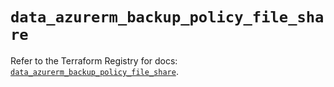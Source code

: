 # `data_azurerm_backup_policy_file_share`

Refer to the Terraform Registry for docs: [`data_azurerm_backup_policy_file_share`](https://registry.terraform.io/providers/hashicorp/azurerm/4.19.0/docs/data-sources/backup_policy_file_share).

